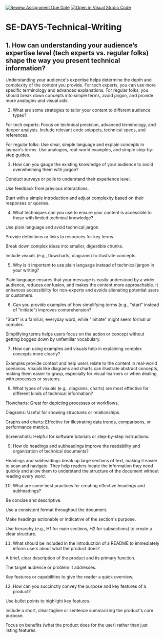 [![Review Assignment Due Date](https://classroom.github.com/assets/deadline-readme-button-22041afd0340ce965d47ae6ef1cefeee28c7c493a6346c4f15d667ab976d596c.svg)](https://classroom.github.com/a/zsAR-pyY)
[![Open in Visual Studio Code](https://classroom.github.com/assets/open-in-vscode-2e0aaae1b6195c2367325f4f02e2d04e9abb55f0b24a779b69b11b9e10269abc.svg)](https://classroom.github.com/online_ide?assignment_repo_id=18504821&assignment_repo_type=AssignmentRepo)
# SE-DAY5-Technical-Writing
## 1. How can understanding your audience’s expertise level (tech experts vs. regular folks) shape the way you present technical information?

Understanding your audience's expertise helps determine the depth and complexity of the content you provide. For tech experts, you can use more specific terminology and advanced explanations. For regular folks, you should break down concepts into simple terms, avoid jargon, and provide more analogies and visual aids.

2. What are some strategies to tailor your content to different audience types?

For tech experts: Focus on technical precision, advanced terminology, and deeper analysis. Include relevant code snippets, technical specs, and references.

For regular folks: Use clear, simple language and explain concepts in layman's terms. Use analogies, real-world examples, and simple step-by-step guides.

3. How can you gauge the existing knowledge of your audience to avoid overwhelming them with jargon?

Conduct surveys or polls to understand their experience level.

Use feedback from previous interactions.

Start with a simple introduction and adjust complexity based on their responses or queries.

4. What techniques can you use to ensure your content is accessible to those with limited technical knowledge?

Use plain language and avoid technical jargon.

Provide definitions or links to resources for key terms.

Break down complex ideas into smaller, digestible chunks.

Include visuals (e.g., flowcharts, diagrams) to illustrate concepts.

5. Why is it important to use plain language instead of technical jargon in your writing?

Plain language ensures that your message is easily understood by a wider audience, reduces confusion, and makes the content more approachable. It enhances accessibility for non-experts and avoids alienating potential users or customers.

6. Can you provide examples of how simplifying terms (e.g., "start" instead of "initiate") improves comprehension?

"Start" is a familiar, everyday word, while "initiate" might seem formal or complex.

Simplifying terms helps users focus on the action or concept without getting bogged down by unfamiliar vocabulary.

7. How can using examples and visuals help in explaining complex concepts more clearly?

Examples provide context and help users relate to the content in real-world scenarios. Visuals like diagrams and charts can illustrate abstract concepts, making them easier to grasp, especially for visual learners or when dealing with processes or systems.

8. What types of visuals (e.g., diagrams, charts) are most effective for different kinds of technical information?

Flowcharts: Great for depicting processes or workflows.

Diagrams: Useful for showing structures or relationships.

Graphs and charts: Effective for illustrating data trends, comparisons, or performance metrics.

Screenshots: Helpful for software tutorials or step-by-step instructions.

9. How do headings and subheadings improve the readability and organization of technical documents?

Headings and subheadings break up large sections of text, making it easier to scan and navigate. They help readers locate the information they need quickly and allow them to understand the structure of the document without reading every word.

10. What are some best practices for creating effective headings and subheadings?

Be concise and descriptive.

Use a consistent format throughout the document.

Make headings actionable or indicative of the section's purpose.

Use hierarchy (e.g., H1 for main sections, H2 for subsections) to create a clear structure.

11. What should be included in the introduction of a README to immediately inform users about what the product does?

A brief, clear description of the product and its primary function.

The target audience or problem it addresses.

Key features or capabilities to give the reader a quick overview.

12. How can you succinctly convey the purpose and key features of a product?

Use bullet points to highlight key features.

Include a short, clear tagline or sentence summarizing the product's core purpose.

Focus on benefits (what the product does for the user) rather than just listing features.


